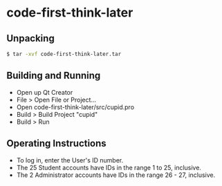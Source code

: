 # code-first-think-later

## Unpacking
```bash
$ tar -xvf code-first-think-later.tar
```

## Building and Running
- Open up Qt Creator
- File > Open File or Project...
- Open code-first-think-later/src/cupid.pro
- Build > Build Project "cupid"
- Build > Run

## Operating Instructions
- To log in, enter the User's ID number.
- The 25 Student accounts have IDs in the range 1 to 25, inclusive.
- The 2 Administrator accounts have IDs in the range 26 - 27, inclusive.
